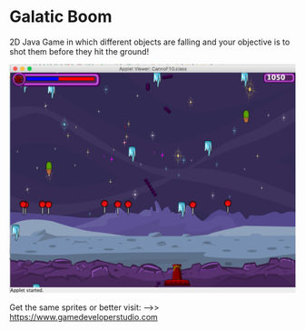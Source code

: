 # Galatic Boom
2D Java Game in which different objects are falling and your objective is to shot them before they hit the ground!

![](Images/CannonGame.png)


Get the same sprites or better visit: -->> https://www.gamedeveloperstudio.com
